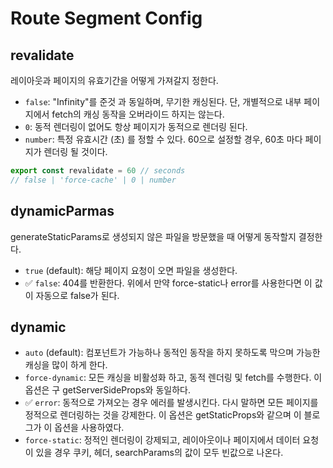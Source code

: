 # Route Segment Config

## revalidate

레이아웃과 페이지의 유효기간을 어떻게 가져갈지 정한다.

-   `false`: "Infinity"를 준것 과 동일하며, 무기한 캐싱된다. 단, 개별적으로 내부 페이지에서 fetch의 캐싱 동작을 오버라이드 하지는 않는다.
-   `0`: 동적 렌더링이 없어도 항상 페이지가 동적으로 렌더링 된다.
-   `number`: 특정 유효시간 (초) 를 정할 수 있다. 60으로 설정할 경우, 60초 마다 페이지가 렌더링 될 것이다.

```ts
export const revalidate = 60 // seconds
// false | 'force-cache' | 0 | number
```

## dynamicParmas

generateStaticParams로 생성되지 않은 파일을 방문했을 때 어떻게 동작할지 결정한다.

-   `true` (default): 해당 페이지 요청이 오면 파일을 생성한다.
-   ✅ `false`: 404를 반환한다. 위에서 만약 force-static나 error를 사용한다면 이 값이 자동으로 false가 된다.

## dynamic

-   `auto` (default): 컴포넌트가 가능하나 동적인 동작을 하지 못하도록 막으며 가능한 캐싱을 많이 하게 한다.
-   `force-dynamic`: 모든 캐싱을 비활성화 하고, 동적 렌더링 및 fetch를 수행한다. 이 옵션은 구 getServerSideProps와 동일하다.
-   ✅ `error`: 동적으로 가져오는 경우 에러를 발생시킨다. 다시 말하면 모든 페이지를 정적으로 렌더링하는 것을 강제한다. 이 옵션은 getStaticProps와 같으며 이 블로그가 이 옵션을 사용하였다.
-   `force-static`: 정적인 렌더링이 강제되고, 레이아웃이나 페이지에서 데이터 요청이 있을 경우 쿠키, 헤더, searchParams의 값이 모두 빈값으로 나온다.
